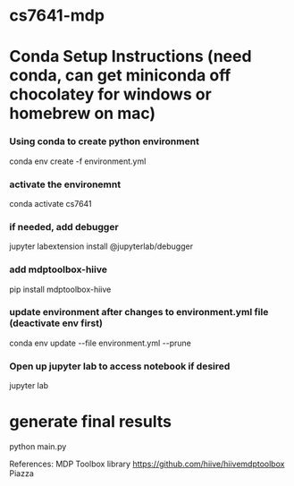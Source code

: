 # cs7641-mdp

# Conda Setup Instructions (need conda, can get miniconda off chocolatey for windows or homebrew on mac)
### Using conda to create python environment
conda env create -f environment.yml

### activate the environemnt
conda activate cs7641

### if needed, add debugger
jupyter labextension install @jupyterlab/debugger

### add mdptoolbox-hiive
pip install mdptoolbox-hiive

### update environment after changes to environment.yml file (deactivate env first)
conda env update --file environment.yml --prune

### Open up jupyter lab to access notebook if desired
jupyter lab

# generate final results
python main.py 

References:
MDP Toolbox library 
https://github.com/hiive/hiivemdptoolbox
Piazza

